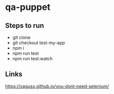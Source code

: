 # qa-puppet

## Steps to run

- git clone
- git checkout test-my-app
- npm i
- npm run test
- npm run test:watch

## Links

https://vagusx.github.io/you-dont-need-selenium/
